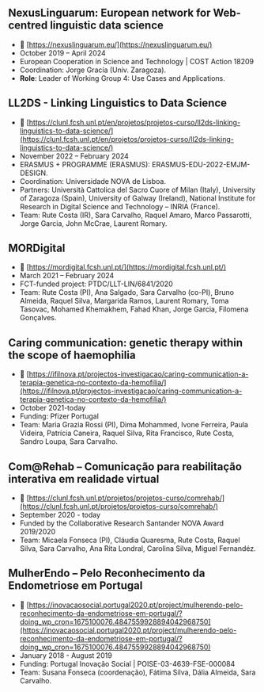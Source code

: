 ## NexusLinguarum: European network for Web-centred linguistic data science
- 🔗 [https://nexuslinguarum.eu/](https://nexuslinguarum.eu/)
- October 2019 – April 2024
- European Cooperation in Science and Technology | COST Action 18209 
- Coordination: Jorge Gracía (Univ. Zaragoza).
- **Role**: Leader of Working Group 4: Use Cases and Applications.

## LL2DS - Linking Linguistics to Data Science
- 🔗 [https://clunl.fcsh.unl.pt/en/projetos/projetos-curso/ll2ds-linking-linguistics-to-data-science/](https://clunl.fcsh.unl.pt/en/projetos/projetos-curso/ll2ds-linking-linguistics-to-data-science/)
- November 2022 – February 2024
- ERASMUS + PROGRAMME (ERASMUS): ERASMUS-EDU-2022-EMJM-DESIGN.
- Coordination: Universidade NOVA de Lisboa. 
- Partners: Università Cattolica del Sacro Cuore of Milan (Italy), University of Zaragoza (Spain), University of Galway (Ireland), National Institute for Research in Digital Science and Technology – INRIA (France).
- Team: Rute Costa (IR), Sara Carvalho, Raquel Amaro, Marco Passarotti, Jorge Garcia, John McCrae, Laurent Romary.

## MORDigital
- 🔗 [https://mordigital.fcsh.unl.pt/](https://mordigital.fcsh.unl.pt/)
- March 2021 – February 2024
- FCT-funded project: PTDC/LLT-LIN/6841/2020
- Team: Rute Costa (PI), Ana Salgado, Sara Carvalho (co-PI), Bruno Almeida, Raquel Silva, Margarida Ramos, Laurent Romary, Toma Tasovac, Mohamed Khemakhem, Fahad Khan, Jorge Garcia, Filomena Gonçalves.

## Caring communication: genetic therapy within the scope of haemophilia 
- 🔗 [https://ifilnova.pt/projectos-investigacao/caring-communication-a-terapia-genetica-no-contexto-da-hemofilia/](https://ifilnova.pt/projectos-investigacao/caring-communication-a-terapia-genetica-no-contexto-da-hemofilia/)
- October 2021-today
- Funding: Pfizer Portugal
- Team: Maria Grazia Rossi (PI), Dima Mohammed, Ivone Ferreira, Paula Videira, Patrícia Caneira, Raquel Silva, Rita Francisco, Rute Costa, Sandro Loupa, Sara Carvalho.

## Com@Rehab – Comunicação para reabilitação interativa em realidade virtual
- 🔗 [https://clunl.fcsh.unl.pt/projetos/projetos-curso/comrehab/](https://clunl.fcsh.unl.pt/projetos/projetos-curso/comrehab/)
- September 2020 - today
- Funded by the Collaborative Research Santander NOVA Award 2019/2020
- Team: Micaela Fonseca (PI), Cláudia Quaresma, Rute Costa, Raquel Silva, Sara Carvalho, Ana Rita Londral, Carolina Silva, Miguel Fernandéz.

## MulherEndo – Pelo Reconhecimento da Endometriose em Portugal
- 🔗 [https://inovacaosocial.portugal2020.pt/project/mulherendo-pelo-reconhecimento-da-endometriose-em-portugal/?doing_wp_cron=1675100076.4847559928894042968750](https://inovacaosocial.portugal2020.pt/project/mulherendo-pelo-reconhecimento-da-endometriose-em-portugal/?doing_wp_cron=1675100076.4847559928894042968750)
- January 2018 - August 2019
- Funding: Portugal Inovação Social | POISE-03-4639-FSE-000084 
- Team: Susana Fonseca (coordenação), Fátima Silva, Dália Almeida, Sara Carvalho.






